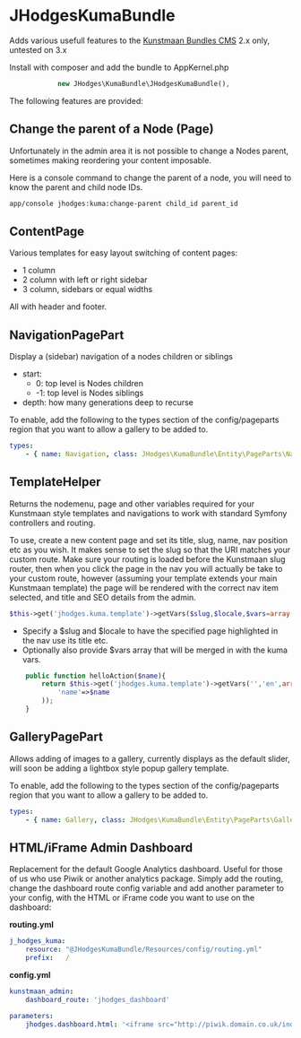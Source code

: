 # JHodgesKumaBundle

Adds various usefull features to the [Kunstmaan Bundles CMS](https://packagist.org/packages/kunstmaan/bundles-standard-edition)
2.x only, untested on 3.x

Install with composer and add the bundle to AppKernel.php

```php
            new JHodges\KumaBundle\JHodgesKumaBundle(),
```            

The following features are provided:

## Change the parent of a Node (Page)

Unfortunately in the admin area it is not possible to change a Nodes parent, sometimes making reordering your content imposable.

Here is a console command to change the parent of a node, you will need to know the parent and child node IDs.

```bash
app/console jhodges:kuma:change-parent child_id parent_id
```

## ContentPage

Various templates for easy layout switching of content pages:

* 1 column
* 2 column with left or right sidebar
* 3 column, sidebars or equal widths

All with header and footer.

## NavigationPagePart

Display a (sidebar) navigation of a nodes children or siblings

* start:
	* 0: top level is Nodes children
	* -1: top level is Nodes siblings
* depth: how many generations deep to recurse

To enable, add the following to the types section of the config/pageparts region that you want to allow a gallery to be added to.

```yml
types:
    - { name: Navigation, class: JHodges\KumaBundle\Entity\PageParts\NavigationPagePart }
```

## TemplateHelper

Returns the nodemenu, page and other variables required for your Kunstmaan style templates and navigations to work with standard Symfony controllers and routing.

To use, create a new content page and set its title, slug, name, nav position etc as you wish.  It makes sense to set the slug so that the URI matches your custom route. Make sure your routing is loaded before the Kunstmaan slug router, then when you click the page in the nav you will actually be take to your custom route, however (assuming your template extends your main Kunstmaan template) the page will be rendered with the correct nav item selected, and title and SEO details from the admin.

```php
$this->get('jhodges.kuma.template')->getVars($slug,$locale,$vars=array())
```

* Specify a $slug and $locale to have the specified page highlighted in the nav use its title etc.
* Optionally also provide $vars array that will be merged in with the kuma vars.

```php
	public function helloAction($name){
		return $this->get('jhodges.kuma.template')->getVars('','en',array(
			'name'=>$name
		));
	}
```

## GalleryPagePart

Allows adding of images to a gallery, currently displays as the default slider, will soon be adding a lightbox style popup gallery template.

To enable, add the following to the types section of the config/pageparts region that you want to allow a gallery to be added to.

```yml
types:
    - { name: Gallery, class: JHodges\KumaBundle\Entity\PageParts\GalleryPagePart }
```

## HTML/iFrame Admin Dashboard

Replacement for the default Google Analytics dashboard.  Useful for those of us who use Piwik or another analytics package.  Simply add the routing, change the dashboard route config variable and add another parameter to your config, with the HTML or iFrame code you want to use on the dashboard:

**routing.yml**
```yml
j_hodges_kuma:
    resource: "@JHodgesKumaBundle/Resources/config/routing.yml"
    prefix:   /
```    

**config.yml**
```yml
kunstmaan_admin:
    dashboard_route: 'jhodges_dashboard'

parameters:
    jhodges.dashboard.html: '<iframe src="http://piwik.domain.co.uk/index.php?module=Widgetize&action=iframe" width="100%" height="2000px"></iframe>'

```
